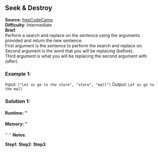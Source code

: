 ## Seek & Destroy

**Source**: [freeCodeCamp](https://www.freecodecamp.org/learn/javascript-algorithms-and-data-structures/intermediate-algorithm-scripting/seek-and-destroy)  
**Difficulty**: Intermediate   
**Brief**:     
Perform a search and replace on the sentence using the arguments provided and return the new sentence.  
First argument is the sentence to perform the search and replace on.  
Second argument is the word that you will be replacing (before).  
Third argument is what you will be replacing the second argument with (after).  

### Example 1:
Input: ``("Let us go to the store", "store", "mall")``
Output: ``Let us go to the mall``



### Solution 1:
#### Runtime: ''
####  Memory: ''
''
''
**Notes**:  

**Step1**: 
**Step2**: 
**Step3**: 

